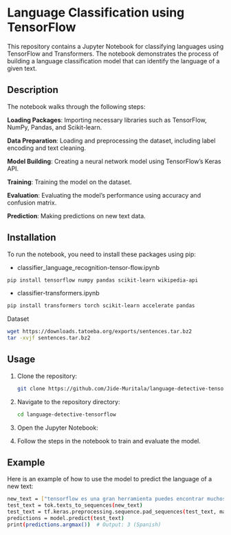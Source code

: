 # Language Classification using TensorFlow
This repository contains a Jupyter Notebook for classifying languages using TensorFlow and Transformers. The notebook demonstrates the process of building a language classification model that can identify the language of a given text.

## Description
The notebook walks through the following steps:

**Loading Packages**: Importing necessary libraries such as TensorFlow, NumPy, Pandas, and Scikit-learn.

**Data Preparation**: Loading and preprocessing the dataset, including label encoding and text cleaning.

**Model Building**: Creating a neural network model using TensorFlow’s Keras API.

**Training**: Training the model on the dataset.

**Evaluation**: Evaluating the model’s performance using accuracy and confusion matrix.

**Prediction**: Making predictions on new text data.

## Installation
To run the notebook, you need to install these packages using pip:

- classifier_language_recognition-tensor-flow.ipynb
```bash
pip install tensorflow numpy pandas scikit-learn wikipedia-api
```
- classifier-transformers.ipynb
```bash
pip install transformers torch scikit-learn accelerate pandas
```
Dataset
```bash
wget https://downloads.tatoeba.org/exports/sentences.tar.bz2
tar -xvjf sentences.tar.bz2
```
## Usage
1. Clone the repository:
   ```bash
   git clone https://github.com/Jide-Muritala/language-detective-tensorflow.git
   ```
2. Navigate to the repository directory:
   ```bash
   cd language-detective-tensorflow
   ```
3. Open the Jupyter Notebook:
 
4. Follow the steps in the notebook to train and evaluate the model.

## Example
Here is an example of how to use the model to predict the language of a new text:
```bash
new_text = ["tensorflow es una gran herramienta puedes encontrar muchos tutoriales de packt"]
test_text = tok.texts_to_sequences(new_text)
test_text = tf.keras.preprocessing.sequence.pad_sequences(test_text, maxlen=maxlen)
predictions = model.predict(test_text)
print(predictions.argmax())  # Output: 3 (Spanish)
```


